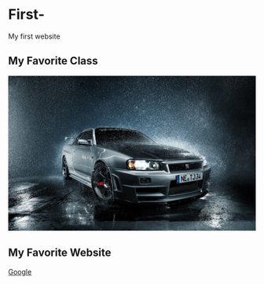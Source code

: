 # First-
My first website 

## My Favorite Class 
![R34](SkylineR34.jpg)
## My Favorite Website 
[Google](https://www.google.com/)

